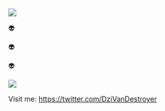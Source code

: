 
#

![](https://tenor.com/view/touka-kirishima-tokyo-ghoul-wings-gif-15864806.gif)



👽


👽


👽



![](https://64.media.tumblr.com/8287a931318a0abeceb3b979d6fc2f23/tumblr_ool76jMOS91twgfw0o1_500.gif)

Visit me: https://twitter.com/DziVanDestroyer


